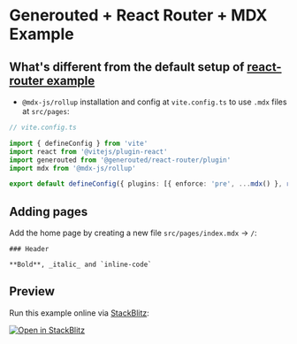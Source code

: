 # Generouted + React Router + MDX Example

## What's different from the default setup of [react-router example](/examples/react-router)

- `@mdx-js/rollup` installation and config at `vite.config.ts` to use `.mdx` files at `src/pages`:

```ts
// vite.config.ts

import { defineConfig } from 'vite'
import react from '@vitejs/plugin-react'
import generouted from '@generouted/react-router/plugin'
import mdx from '@mdx-js/rollup'

export default defineConfig({ plugins: [{ enforce: 'pre', ...mdx() }, react(), generouted()] })
```

## Adding pages

Add the home page by creating a new file `src/pages/index.mdx` → `/`:

```mdx
### Header

**Bold**, _italic_ and `inline-code`
```

## Preview

Run this example online via [StackBlitz](https://stackblitz.com/github.com/oedotme/generouted/tree/main/examples/react-router-mdx):

[![Open in StackBlitz](https://developer.stackblitz.com/img/open_in_stackblitz.svg)](https://stackblitz.com/github.com/oedotme/generouted/tree/main/examples/react-router-mdx)
